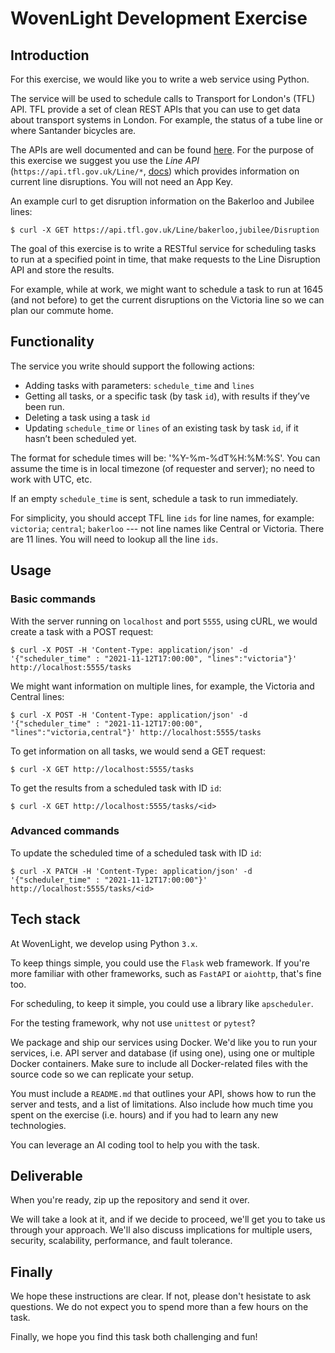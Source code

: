 # WovenLight Development Exercise

## Introduction

For this exercise, we would like you to write a web service using Python.

The service will be used to schedule calls to Transport for London's (TFL) API. TFL provide a set of clean REST APIs that you can use to get data about transport systems in London. For example, the status of a tube line or where Santander bicycles are.

The APIs are well documented and can be found [here](https://api.tfl.gov.uk/). For the purpose of this exercise we suggest you use the *Line API* (`https://api.tfl.gov.uk/Line/*`, [docs](https://api.tfl.gov.uk/swagger/ui/index.html?url=/swagger/docs/v1#!/Line/Line_MetaModes)) which provides information on current line disruptions. You will not need an App Key.

An example curl to get disruption information on the Bakerloo and Jubilee lines:
```
$ curl -X GET https://api.tfl.gov.uk/Line/bakerloo,jubilee/Disruption
```

The goal of this exercise is to write a RESTful service for scheduling tasks to run at a specified point in time, that make requests to the Line Disruption API and store the results.

For example, while at work, we might want to schedule a task to run at 1645 (and not before) to get the current disruptions on the Victoria line so we can plan our commute home.

## Functionality

The service you write should support the following actions:

- Adding tasks with parameters: `schedule_time` and `lines`
- Getting all tasks, or a specific task (by task `id`), with results if they’ve been run.
- Deleting a task using a task `id`
- Updating `schedule_time` or `lines` of an existing task by task `id`, if it hasn’t been scheduled yet.

The format for schedule times will be: '%Y-%m-%dT%H:%M:%S'. You can assume the time is in local timezone (of requester and server); no need to work with UTC, etc.

If an empty `schedule_time` is sent, schedule a task to run immediately.

For simplicity, you should accept TFL line `ids` for line names, for example: `victoria`; `central`; `bakerloo` --- not line names like Central or Victoria. There are 11 lines. You will need to lookup all the line `ids`.

## Usage
### Basic commands

With the server running on `localhost` and port `5555`, using cURL, we would create a task with a POST request:

```
$ curl -X POST -H 'Content-Type: application/json' -d '{"scheduler_time" : "2021-11-12T17:00:00", "lines":"victoria"}' http://localhost:5555/tasks
```

We might want information on multiple lines, for example, the Victoria and Central lines:

```
$ curl -X POST -H 'Content-Type: application/json' -d '{"scheduler_time" : "2021-11-12T17:00:00", "lines":"victoria,central"}' http://localhost:5555/tasks
```

To get information on all tasks, we would send a GET request:

```
$ curl -X GET http://localhost:5555/tasks
```

To get the results from a scheduled task with ID `id`:

```
$ curl -X GET http://localhost:5555/tasks/<id>
```

### Advanced commands
To update the scheduled time of a scheduled task with ID `id`:

```
$ curl -X PATCH -H 'Content-Type: application/json' -d '{"scheduler_time" : "2021-11-12T17:00:00"}' http://localhost:5555/tasks/<id>
```

## Tech stack

At WovenLight, we develop using Python `3.x`.

To keep things simple, you could use the `Flask` web framework. If you're more familiar with other frameworks, such as `FastAPI` or `aiohttp`, that's fine too.

For scheduling, to keep it simple, you could use a library like `apscheduler`.

For the testing framework, why not use `unittest` or `pytest`?

We package and ship our services using Docker. We'd like you to run your services, i.e. API server and database (if using one), using one or multiple Docker containers. Make sure to include all Docker-related files with the source code so we can replicate your setup.

You must include a `README.md` that outlines your API, shows how to run the server and tests, and a list of limitations. Also include how much time you spent on the exercise (i.e. hours) and if you had to learn any new technologies.

You can leverage an AI coding tool to help you with the task.

## Deliverable

When you're ready, zip up the repository and send it over.

We will take a look at it, and if we decide to proceed, we'll get you to take us through your approach. We'll also discuss implications for multiple users, security, scalability, performance, and fault tolerance.

## Finally

We hope these instructions are clear. If not, please don't hesistate to ask questions. We do not expect you to spend more than a few hours on the task.

Finally, we hope you find this task both challenging and fun!
